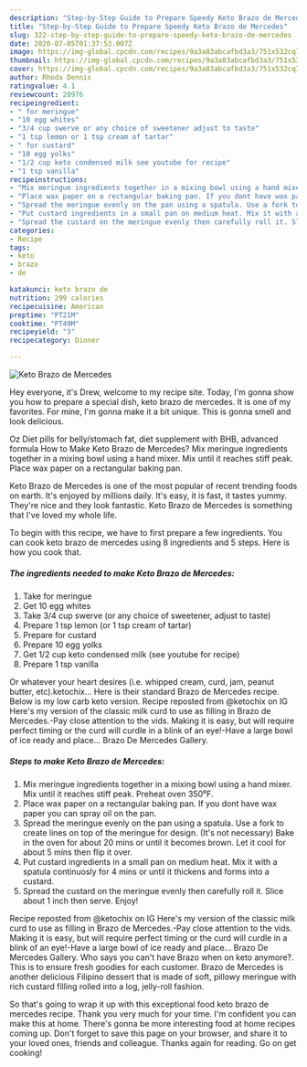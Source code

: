 ```yaml
---
description: "Step-by-Step Guide to Prepare Speedy Keto Brazo de Mercedes"
title: "Step-by-Step Guide to Prepare Speedy Keto Brazo de Mercedes"
slug: 322-step-by-step-guide-to-prepare-speedy-keto-brazo-de-mercedes
date: 2020-07-05T01:37:53.007Z
image: https://img-global.cpcdn.com/recipes/9a3a83abcafbd3a3/751x532cq70/keto-brazo-de-mercedes-recipe-main-photo.jpg
thumbnail: https://img-global.cpcdn.com/recipes/9a3a83abcafbd3a3/751x532cq70/keto-brazo-de-mercedes-recipe-main-photo.jpg
cover: https://img-global.cpcdn.com/recipes/9a3a83abcafbd3a3/751x532cq70/keto-brazo-de-mercedes-recipe-main-photo.jpg
author: Rhoda Dennis
ratingvalue: 4.1
reviewcount: 20976
recipeingredient:
- " for meringue"
- "10 egg whites"
- "3/4 cup swerve or any choice of sweetener adjust to taste"
- "1 tsp lemon or 1 tsp cream of tartar"
- " for custard"
- "10 egg yolks"
- "1/2 cup keto condensed milk see youtube for recipe"
- "1 tsp vanilla"
recipeinstructions:
- "Mix meringue ingredients together in a mixing bowl using a hand mixer. Mix until it reaches stiff peak. Preheat oven 350⁰F."
- "Place wax paper on a rectangular baking pan. If you dont have wax paper you can spray oil on the pan."
- "Spread the meringue evenly on the pan using a spatula. Use a fork to create lines on top of the meringue for design. (It&#39;s not necessary) Bake in the oven for about 20 mins or until it becomes brown. Let it cool for about 5 mins then flip it over."
- "Put custard ingredients in a small pan on medium heat. Mix it with a spatula continuosly for 4 mins or until it thickens and forms into a custard."
- "Spread the custard on the meringue evenly then carefully roll it. Slice about 1 inch then serve. Enjoy!"
categories:
- Recipe
tags:
- keto
- brazo
- de

katakunci: keto brazo de 
nutrition: 299 calories
recipecuisine: American
preptime: "PT21M"
cooktime: "PT49M"
recipeyield: "3"
recipecategory: Dinner

---
```



![Keto Brazo de Mercedes](https://img-global.cpcdn.com/recipes/9a3a83abcafbd3a3/751x532cq70/keto-brazo-de-mercedes-recipe-main-photo.jpg)

Hey everyone, it's Drew, welcome to my recipe site. Today, I'm gonna show you how to prepare a special dish, keto brazo de mercedes. It is one of my favorites. For mine, I'm gonna make it a bit unique. This is gonna smell and look delicious.

Oz Diet pills for belly/stomach fat, diet supplement with BHB, advanced formula How to Make Keto Brazo de Mercedes? Mix meringue ingredients together in a mixing bowl using a hand mixer. Mix until it reaches stiff peak. Place wax paper on a rectangular baking pan.

Keto Brazo de Mercedes is one of the most popular of recent trending foods on earth. It's enjoyed by millions daily. It's easy, it is fast, it tastes yummy. They're nice and they look fantastic. Keto Brazo de Mercedes is something that I've loved my whole life.


To begin with this recipe, we have to first prepare a few ingredients. You can cook keto brazo de mercedes using 8 ingredients and 5 steps. Here is how you cook that.

<!--inarticleads1-->

##### The ingredients needed to make Keto Brazo de Mercedes:

1. Take  for meringue
1. Get 10 egg whites
1. Take 3/4 cup swerve (or any choice of sweetener, adjust to taste)
1. Prepare 1 tsp lemon (or 1 tsp cream of tartar)
1. Prepare  for custard
1. Prepare 10 egg yolks
1. Get 1/2 cup keto condensed milk (see youtube for recipe)
1. Prepare 1 tsp vanilla


Or whatever your heart desires (i.e. whipped cream, curd, jam, peanut butter, etc).ketochix… Here is their standard Brazo de Mercedes recipe. Below is my low carb keto version. Recipe reposted from @ketochix on IG Here&#39;s my version of the classic milk curd to use as filling in Brazo de Mercedes.-Pay close attention to the vids. Making it is easy, but will require perfect timing or the curd will curdle in a blink of an eye!-Have a large bowl of ice ready and place… Brazo De Mercedes Gallery. 

<!--inarticleads2-->

##### Steps to make Keto Brazo de Mercedes:

1. Mix meringue ingredients together in a mixing bowl using a hand mixer. Mix until it reaches stiff peak. Preheat oven 350⁰F.
1. Place wax paper on a rectangular baking pan. If you dont have wax paper you can spray oil on the pan.
1. Spread the meringue evenly on the pan using a spatula. Use a fork to create lines on top of the meringue for design. (It&#39;s not necessary) Bake in the oven for about 20 mins or until it becomes brown. Let it cool for about 5 mins then flip it over.
1. Put custard ingredients in a small pan on medium heat. Mix it with a spatula continuosly for 4 mins or until it thickens and forms into a custard.
1. Spread the custard on the meringue evenly then carefully roll it. Slice about 1 inch then serve. Enjoy!


Recipe reposted from @ketochix on IG Here&#39;s my version of the classic milk curd to use as filling in Brazo de Mercedes.-Pay close attention to the vids. Making it is easy, but will require perfect timing or the curd will curdle in a blink of an eye!-Have a large bowl of ice ready and place… Brazo De Mercedes Gallery. Who says you can&#39;t have Brazo when on keto anymore?. This is to ensure fresh goodies for each customer. Brazo de Mercedes is another delicious Filipino dessert that is made of soft, pillowy meringue with rich custard filling rolled into a log, jelly-roll fashion. 

So that's going to wrap it up with this exceptional food keto brazo de mercedes recipe. Thank you very much for your time. I'm confident you can make this at home. There's gonna be more interesting food at home recipes coming up. Don't forget to save this page on your browser, and share it to your loved ones, friends and colleague. Thanks again for reading. Go on get cooking!
